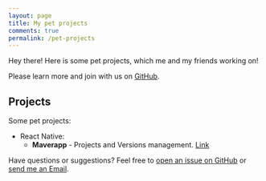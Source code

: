 ```yaml
---
layout: page
title: My pet projects
comments: true
permalink: /pet-projects
---
```


<p class="message">
  Hey there! Here is some pet projects, which me and my friends working on!
</p>

Please learn more and join with us on [GitHub](https://github.com/danghoangnhan).

## Projects

Some pet projects:

* React Native:
  * **Maverapp** - Projects and Versions management. [Link](https://github.com/Quynh-Nguyen/build-version-management-app)

Have questions or suggestions? Feel free to [open an issue on GitHub](https://github.com/danghoangnhan/danghoangnhan.github.io) or [send me an Email](danghoangnhan.1@gmail.com).
